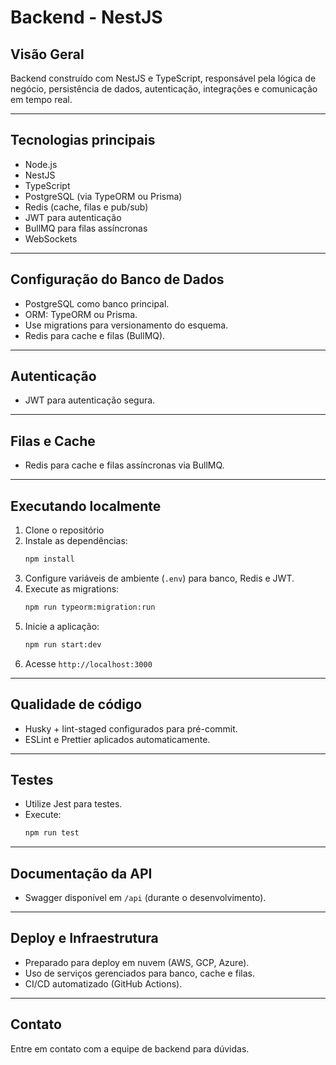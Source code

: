 # Backend - NestJS

## Visão Geral

Backend construído com NestJS e TypeScript, responsável pela lógica de negócio, persistência de dados, autenticação, integrações e comunicação em tempo real.

---

## Tecnologias principais

- Node.js
- NestJS
- TypeScript
- PostgreSQL (via TypeORM ou Prisma)
- Redis (cache, filas e pub/sub)
- JWT para autenticação
- BullMQ para filas assíncronas
- WebSockets

---

## Configuração do Banco de Dados

- PostgreSQL como banco principal.
- ORM: TypeORM ou Prisma.
- Use migrations para versionamento do esquema.
- Redis para cache e filas (BullMQ).

---

## Autenticação

- JWT para autenticação segura.

---

## Filas e Cache

- Redis para cache e filas assíncronas via BullMQ.

---

## Executando localmente

1. Clone o repositório
2. Instale as dependências:
   ```bash
   npm install
   ```
3. Configure variáveis de ambiente (`.env`) para banco, Redis e JWT.
4. Execute as migrations:
   ```bash
   npm run typeorm:migration:run
   ```
5. Inicie a aplicação:
   ```bash
   npm run start:dev
   ```
6. Acesse `http://localhost:3000`

---

## Qualidade de código

- Husky + lint-staged configurados para pré-commit.
- ESLint e Prettier aplicados automaticamente.

---

## Testes

- Utilize Jest para testes.
- Execute:
  ```bash
  npm run test
  ```

---

## Documentação da API

- Swagger disponível em `/api` (durante o desenvolvimento).

---

## Deploy e Infraestrutura

- Preparado para deploy em nuvem (AWS, GCP, Azure).
- Uso de serviços gerenciados para banco, cache e filas.
- CI/CD automatizado (GitHub Actions).

---

## Contato

Entre em contato com a equipe de backend para dúvidas.